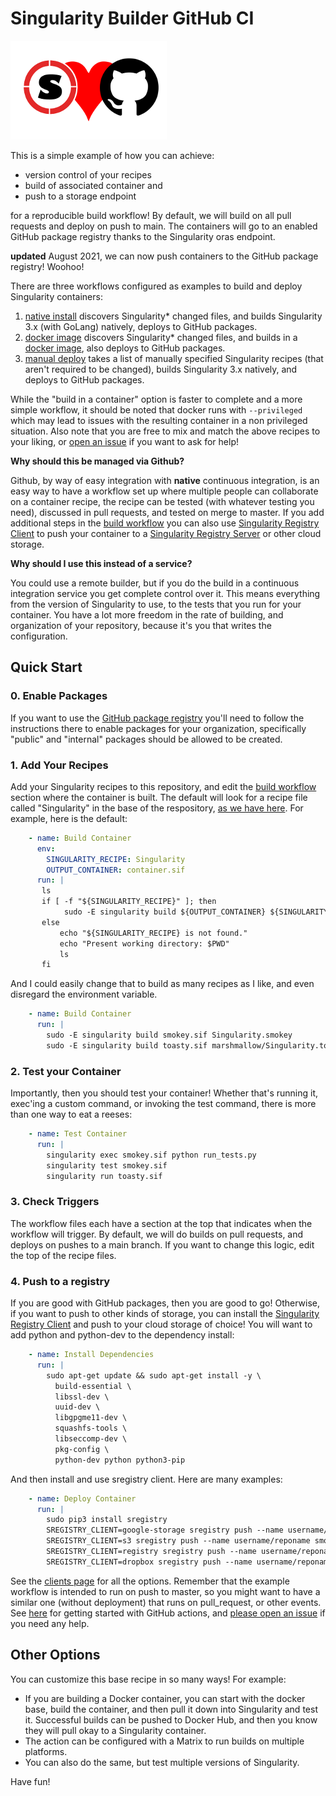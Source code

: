 # Singularity Builder GitHub CI

![img/sregistry-github-small.png](img/sregistry-github-small.png)

This is a simple example of how you can achieve:

 - version control of your recipes
 - build of associated container and
 - push to a storage endpoint

for a reproducible build workflow! By default, we will build on all pull requests and deploy
on push to main. The containers will go to an enabled GitHub package registry thanks to
the Singularity oras endpoint.

**updated** August 2021, we can now push containers to the GitHub package registry! Woohoo!

There are three workflows configured as examples to build and deploy Singularity containers:

1. [native install](.github/workflows/native-install.yml) discovers Singularity* changed files, and builds Singularity 3.x (with GoLang) natively, deploys to GitHub packages.
2. [docker image](.github/workfolws/container.yml) discovers Singularity* changed files, and builds in a [docker image](https://quay.io/repository/singularity/singularity), also deploys to GitHub packages.
3. [manual deploy](.github/workfolws/manual-deploy.yml) takes a list of manually specified Singularity recipes (that aren't required to be changed), builds Singularity 3.x natively, and deploys to GitHub packages.

While the "build in a container" option is faster to complete and a more simple workflow, it should be noted that docker runs with
`--privileged` which may lead to issues with the resulting container in a non privileged situation. Also note that you
are free to mix and match the above recipes to your liking, or [open an issue](https://github.com/singularityhub/github-ci/issues) if you want to ask for help!

**Why should this be managed via Github?**

Github, by way of easy integration with **native** continuous integration, is an easy way
to have a workflow set up where multiple people can collaborate on a container recipe,
the recipe can be tested (with whatever testing you need), discussed in pull requests,
and tested on merge to master. If you add additional steps in the [build workflow](.github/workflows/native-install.yml)
you can also use [Singularity Registry Client](http://singularityhub.github.io/sregistry-cli) to push your container to a 
[Singularity Registry Server](https://singularityhub.github.io/sregistry) or other
cloud storage.

**Why should I use this instead of a service?**

You could use a remote builder, but if you do the build in a continuous integration
service you get complete control over it. This means everything from the version of
Singularity to use, to the tests that you run for your container. You have a lot more
freedom in the rate of building, and organization of your repository, because it's you
that writes the configuration.

## Quick Start

### 0. Enable Packages

If you want to use the [GitHub package registry](https://docs.github.com/en/packages/working-with-a-github-packages-registry/working-with-the-container-registry)
you'll need to follow the instructions there to enable packages for your organization, specifically "public" and "internal" packages should be allowed to be created.

### 1. Add Your Recipes

Add your Singularity recipes to this repository, and edit the [build workflow](.github/workflows/native-install.yml)
section where the container is built. The default will look for a recipe file called
"Singularity" in the base of the respository, [as we have here](Singularity).
For example, here is the default:

```yaml
    - name: Build Container
      env:
        SINGULARITY_RECIPE: Singularity
        OUTPUT_CONTAINER: container.sif
      run: |
       ls 
       if [ -f "${SINGULARITY_RECIPE}" ]; then
            sudo -E singularity build ${OUTPUT_CONTAINER} ${SINGULARITY_RECIPE}
       else
           echo "${SINGULARITY_RECIPE} is not found."
           echo "Present working directory: $PWD"
           ls
       fi
```

And I could easily change that to build as many recipes as I like, and 
even disregard the environment variable.

```yaml
    - name: Build Container
      run: |
        sudo -E singularity build smokey.sif Singularity.smokey
        sudo -E singularity build toasty.sif marshmallow/Singularity.toasty
```

### 2. Test your Container

Importantly, then you should test your container! Whether that's running it,
exec'ing a custom command, or invoking the test command, there is more than
one way to eat a reeses:

```yaml
    - name: Test Container
      run: |
        singularity exec smokey.sif python run_tests.py
        singularity test smokey.sif
        singularity run toasty.sif
```

### 3. Check Triggers

The workflow files each have a section at the top that indicates when the workflow will
trigger. By default, we will do builds on pull requests, and deploys on pushes to a main
branch. If you want to change this logic, edit the top of the recipe files.

### 4. Push to a registry

If you are good with GitHub packages, then you are good to go! Otherwise,
if you want to push to other kinds of storage, you can install the [Singularity Registry Client](http://singularityhub.github.io/sregistry-cli) and push to your cloud storage of choice! You will want to add python and python-dev to the dependency
install:

```yaml
    - name: Install Dependencies
      run: |
        sudo apt-get update && sudo apt-get install -y \
          build-essential \
          libssl-dev \
          uuid-dev \
          libgpgme11-dev \
          squashfs-tools \
          libseccomp-dev \
          pkg-config \
          python-dev python python3-pip
```

And then install and use sregistry client. Here are many examples:

```yaml
    - name: Deploy Container
      run: |
        sudo pip3 install sregistry
        SREGISTRY_CLIENT=google-storage sregistry push --name username/reponame smokey.sif
        SREGISTRY_CLIENT=s3 sregistry push --name username/reponame smokey.sif
        SREGISTRY_CLIENT=registry sregistry push --name username/reponame smokey.sif
        SREGISTRY_CLIENT=dropbox sregistry push --name username/reponame smokey.sif
```

See the [clients page](https://singularityhub.github.io/sregistry-cli/clients) for all the options.
Remember that the example workflow is intended to run on push to master, so you might want to have
a similar one (without deployment) that runs on pull_request, or other events.
See [here](https://help.github.com/en/articles/about-github-actions#core-concepts-for-github-actions)
for getting started with GitHub actions, and [please open an issue](https://www.github.com/singularityhub/github-ci/issues)
if you need any help.


## Other Options

You can customize this base recipe in so many ways! For example:

 - If you are building a Docker container, you can start with the docker base, build the container, and then pull it down into Singularity and test it. Successful builds can be pushed to Docker Hub, and then you know they will pull okay to a Singularity container.
 - The action can be configured with a Matrix to run builds on multiple platforms.
 - You can also do the same, but test multiple versions of Singularity.

Have fun!
